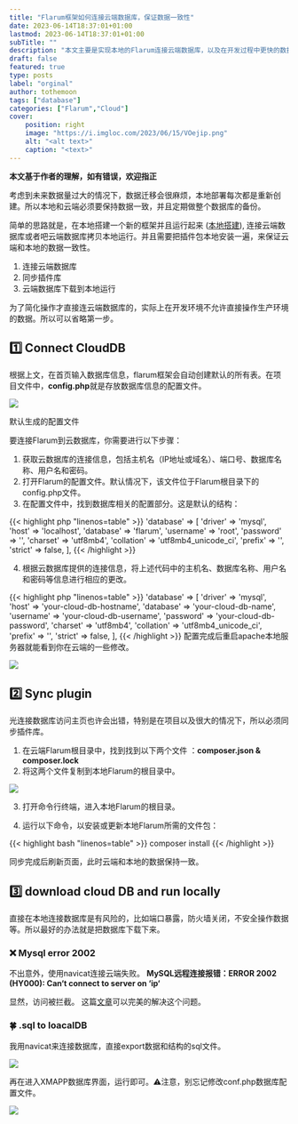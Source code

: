 ```yaml
---
title: "Flarum框架如何连接云端数据库，保证数据一致性"
date: 2023-06-14T18:37:01+01:00
lastmod: 2023-06-14T18:37:01+01:00
subTitle: ""
description: "本文主要是实现本地的Flarum连接云端数据库，以及在开发过程中更快的数据备份，迁移。"
draft: false
featured: true
type: posts
label: "orginal"
author: tothemoon
tags: ["database"]
categories: ["Flarum","Cloud"]
cover:
    position: right
    image: "https://i.imgloc.com/2023/06/15/VOejip.png"
    alt: "<alt text>"
    caption: "<text>"
---
```


**本文基于作者的理解，如有错误，欢迎指正**

考虑到未来数据量过大的情况下，数据迁移会很麻烦，本地部署每次都是重新创建。所以本地和云端必须要保持数据一致，并且定期做整个数据库的备份。
<p>
简单的思路就是，在本地搭建一个新的框架并且运行起来 (<a href="https://amber916young.github.io/posts/depoly-locally-macos-apache2/">本地搭建</a>), 连接云端数据库或者吧云端数据库拷贝本地运行。并且需要把插件包本地安装一遍，来保证云端和本地的数据一致性。
</p>

1. 连接云端数据库
2. 同步插件库
3. 云端数据库下载到本地运行

为了简化操作才直接连云端数据库的，实际上在开发环境不允许直接操作生产环境的数据。所以可以省略第一步。

## 1️⃣ Connect CloudDB
根据上文，在首页输入数据库信息，flarum框架会自动创建默认的所有表。在项目文件中，**config.php**就是存放数据库信息的配置文件。

<div class="polaroid" style="width:100%" >
   <a data-fancybox="gallery" data-src="https://i.imgloc.com/2023/06/15/VOeN13.png">
        <img src="https://i.imgloc.com/2023/06/15/VOeN13.png"/>
    </a>
    <div class="container">
        <p> 默认生成的配置文件 </p>
    </div>
</div>

要连接Flarum到云数据库，你需要进行以下步骤：
1. 获取云数据库的连接信息，包括主机名（IP地址或域名）、端口号、数据库名称、用户名和密码。
2. 打开Flarum的配置文件。默认情况下，该文件位于Flarum根目录下的config.php文件。
3. 在配置文件中，找到数据库相关的配置部分。这是默认的结构：

{{< highlight php "linenos=table" >}}
    'database' => [
        'driver'    => 'mysql',
        'host'      => 'localhost',
        'database'  => 'flarum',
        'username'  => 'root',
        'password'  => '',
        'charset'   => 'utf8mb4',
        'collation' => 'utf8mb4_unicode_ci',
        'prefix'    => '',
        'strict'    => false,
    ],
{{< /highlight >}}

4. 根据云数据库提供的连接信息，将上述代码中的主机名、数据库名称、用户名和密码等信息进行相应的更改。

{{< highlight php "linenos=table" >}}
    'database' => [
        'driver'    => 'mysql',
        'host'      => 'your-cloud-db-hostname',
        'database'  => 'your-cloud-db-name',
        'username'  => 'your-cloud-db-username',
        'password'  => 'your-cloud-db-password',
        'charset'   => 'utf8mb4',
        'collation' => 'utf8mb4_unicode_ci',
        'prefix'    => '',
        'strict'    => false,
    ],
{{< /highlight >}}
配置完成后重启apache本地服务器就能看到你在云端的一些修改。

<div class="polaroid" style="width:100%" >
   <a data-fancybox="gallery" data-src="https://i.imgloc.com/2023/06/15/VOecK8.png">
        <img src="https://i.imgloc.com/2023/06/15/VOecK8.png"/>
    </a>
</div>

## 2️⃣ Sync plugin
光连接数据库访问主页也许会出错，特别是在项目以及很大的情况下，所以必须同步插件库。
1. 在云端Flarum根目录中，找到找到以下两个文件 ：**composer.json & composer.lock**
2. 将这两个文件复制到本地Flarum的根目录中。

<div class="polaroid" style="width:100%" >
   <a data-fancybox="gallery" data-src="https://i.imgloc.com/2023/06/15/VOepUZ.png">
        <img src="https://i.imgloc.com/2023/06/15/VOepUZ.png"/>
    </a>
</div>

3. 打开命令行终端，进入本地Flarum的根目录。

4. 运行以下命令，以安装或更新本地Flarum所需的文件包：

{{< highlight bash "linenos=table" >}}
composer install
{{< /highlight >}}

同步完成后刷新页面，此时云端和本地的数据保持一致。

## 3️⃣ download cloud DB and run locally
直接在本地连接数据库是有风险的，比如端口暴露，防火墙关闭，不安全操作数据等。所以最好的办法就是把数据库下载下来。

### ❌ Mysql error 2002
不出意外，使用navicat连接云端失败。
**MySQL远程连接报错：ERROR 2002 (HY000): Can‘t connect to server on ‘ip‘**

显然，访问被拦截。
这篇[文章](https://blog.csdn.net/single_g_l/article/details/126216066)可以完美的解决这个问题。

### 🍀 .sql to loacalDB

我用navicat来连接数据库，直接export数据和结构的sql文件。

<div class="polaroid" style="width:70%" >
   <a data-fancybox="gallery" data-src="https://i.imgloc.com/2023/06/15/VOe7bE.png">
        <img src="https://i.imgloc.com/2023/06/15/VOe7bE.png"/>
    </a>
</div>

再在进入XMAPP数据库界面，运行即可。⚠️注意，别忘记修改conf.php数据库配置文件。

<div class="polaroid" style="width:70%" >
   <a data-fancybox="gallery" data-src="https://i.imgloc.com/2023/06/15/VOeE6C.png">
        <img src="https://i.imgloc.com/2023/06/15/VOeE6C.png"/>
    </a>
</div>

